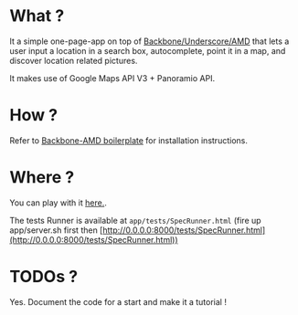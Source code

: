 # What ?

It a simple one-page-app on top of [Backbone/Underscore/AMD](https://github.com/zakelfassi/backbone-amd-boilerplate) that lets a user input a location in a search box, autocomplete, point it in a map, and discover location related pictures.

It makes use of Google Maps API V3 + Panoramio API.

# How ?

Refer to [Backbone-AMD boilerplate](https://github.com/zakelfassi/backbone-amd-boilerplate) for installation instructions.

# Where ?

You can play with it [here.](http://mapfolia.herokuapp.com).

The tests Runner is available at `app/tests/SpecRunner.html` (fire up app/server.sh first then [http://0.0.0.0:8000/tests/SpecRunner.html](http://0.0.0.0:8000/tests/SpecRunner.html))

# TODOs ?

Yes. Document the code for a start and make it a tutorial !
